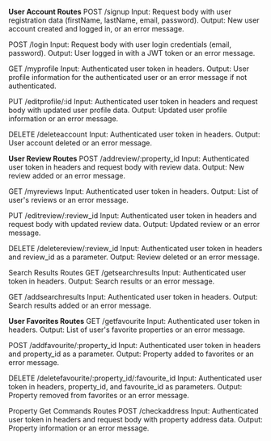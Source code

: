 **User Account Routes**
POST /signup
Input: Request body with user registration data (firstName, lastName, email, password).
Output: New user account created and logged in, or an error message.

POST /login
Input: Request body with user login credentials (email, password).
Output: User logged in with a JWT token or an error message.

GET /myprofile
Input: Authenticated user token in headers.
Output: User profile information for the authenticated user or an error message if not authenticated.

PUT /editprofile/:id
Input: Authenticated user token in headers and request body with updated user profile data.
Output: Updated user profile information or an error message.

DELETE /deleteaccount
Input: Authenticated user token in headers.
Output: User account deleted or an error message.


**User Review Routes**
POST /addreview/:property_id
Input: Authenticated user token in headers and request body with review data.
Output: New review added or an error message.

GET /myreviews
Input: Authenticated user token in headers.
Output: List of user's reviews or an error message.

PUT /editreview/:review_id
Input: Authenticated user token in headers and request body with updated review data.
Output: Updated review or an error message.

DELETE /deletereview/:review_id
Input: Authenticated user token in headers and review_id as a parameter.
Output: Review deleted or an error message.

Search Results Routes
GET /getsearchresults
Input: Authenticated user token in headers.
Output: Search results or an error message.

GET /addsearchresults
Input: Authenticated user token in headers.
Output: Search results added or an error message.


**User Favorites Routes**
GET /getfavourite
Input: Authenticated user token in headers.
Output: List of user's favorite properties or an error message.


POST /addfavourite/:property_id
Input: Authenticated user token in headers and property_id as a parameter.
Output: Property added to favorites or an error message.

DELETE /deletefavourite/:property_id/:favourite_id
Input: Authenticated user token in headers, property_id, and favourite_id as parameters.
Output: Property removed from favorites or an error message.


Property Get Commands Routes
POST /checkaddress
Input: Authenticated user token in headers and request body with property address data.
Output: Property information or an error message.